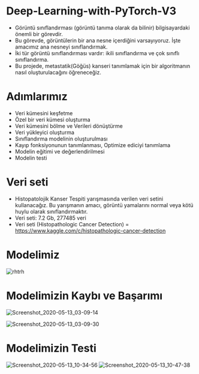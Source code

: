 # Deep-Learning-with-PyTorch-V3

* Görüntü sınıflandırması (görüntü tanıma olarak da bilinir) bilgisayardaki önemli bir görevdir.
* Bu görevde, görüntülerin bir ana nesne içerdiğini varsayıyoruz. İşte amacımız
ana nesneyi sınıflandırmak.
* İki tür görüntü sınıflandırması vardır: ikili sınıflandırma
ve çok sınıflı sınıflandırma.
* Bu projede, metastatik(Göğüs) kanseri tanımlamak için bir algoritmanın nasıl oluşturulacağını öğreneceğiz.


# Adımlarımız

* Veri kümesini keşfetme
* Özel bir veri kümesi oluşturma
* Veri kümesini bölme ve Verileri dönüştürme
* Veri yükleyici oluşturma
* Sınıflandırma modelinin oluşturulması
* Kayıp fonksiyonunun tanımlanması, Optimize ediciyi tanımlama
* Modelin eğitimi ve değerlendirilmesi
* Modelin testi


# Veri seti

* Histopatolojik Kanser Tespiti yarışmasında verilen veri setini kullanacağız. Bu yarışmanın amacı, görüntü yamalarını normal veya kötü huylu olarak sınıflandırmaktır.
* Veri seti: 7.2 Gb, 277485 veri 
* Veri seti (Histopathologic Cancer Detection) = https://www.kaggle.com/c/histopathologic-cancer-detection


# Modelimiz

![rhtrh](https://user-images.githubusercontent.com/54184905/81787781-3afb9800-950a-11ea-839b-8b83447c2db6.png)


# Modelimizin Kaybı ve Başarımı

![Screenshot_2020-05-13_03-09-14](https://user-images.githubusercontent.com/54184905/81787922-67171900-950a-11ea-9f66-3353382a37ed.png)

![Screenshot_2020-05-13_03-09-30](https://user-images.githubusercontent.com/54184905/81787926-67afaf80-950a-11ea-9def-b229ab0b095f.png)


# Modelimizin Testi

![Screenshot_2020-05-13_10-34-56](https://user-images.githubusercontent.com/54184905/81788025-8f067c80-950a-11ea-8ae1-65d3855442c1.png)
![Screenshot_2020-05-13_10-47-38](https://user-images.githubusercontent.com/54184905/81788030-9037a980-950a-11ea-8152-327db36c7dd7.png)


